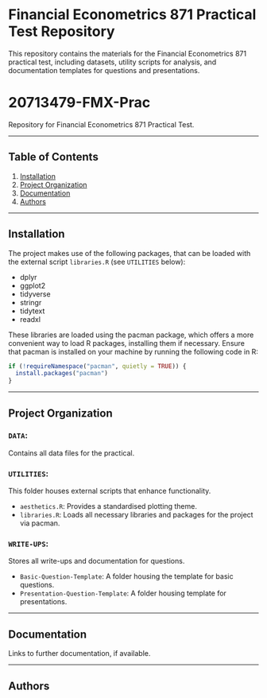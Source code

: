 # Financial Econometrics 871 Practical Test Repository

This repository contains the materials for the Financial Econometrics 871 practical test, including datasets, utility scripts for analysis, and documentation templates for questions and presentations.


# 20713479-FMX-Prac
Repository for Financial Econometrics 871 Practical Test.

---

## Table of Contents
1. [Installation](#installation)
2. [Project Organization](#project-organization)
3. [Documentation](#documentation)
4. [Authors](#authors-and-acknowledgment)


---
##  Installation

The project makes use of the following packages, that can be loaded with the external script `libraries.R` (see `UTILITIES` below):
- dplyr
- ggplot2
- tidyverse
- stringr
- tidytext
- readxl

These libraries are loaded using the pacman package, which offers a more convenient way to load R packages, installing them if necessary. Ensure that pacman is installed on your machine by running the following code in R:

```r
if (!requireNamespace("pacman", quietly = TRUE)) {
  install.packages("pacman")
}

```

---

## Project Organization

### `DATA`:
Contains all data files for the practical.

### `UTILITIES`:
This folder houses external scripts that enhance functionality.
  - `aesthetics.R`: Provides a standardised plotting theme.
  - `libraries.R`: Loads all necessary libraries and packages for the project via pacman.

### `WRITE-UPS`:
Stores all write-ups and documentation for questions.
  - `Basic-Question-Template`: A folder housing the template for basic questions.
  - `Presentation-Question-Template`: A folder housing template for presentations.

--- 

## Documentation

Links to further documentation, if available.

---

## Authors
